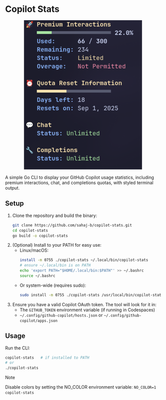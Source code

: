 # Copilot Stats

<p align="center">
  <img src="./img.png" alt="Copilot Stats screenshot" />
</p>

A simple Go CLI to display your GitHub Copilot usage statistics, including premium interactions, chat, and completions quotas, with styled terminal output.

## Setup
1. Clone the repository and build the binary:
   ```bash
   git clone https://github.com/sahaj-b/copilot-stats.git
   cd copilot-stats
   go build -o copilot-stats
   ```
2. (Optional) Install to your PATH for easy use:
   - Linux/macOS:
     ```bash
     install -m 0755 ./copilot-stats ~/.local/bin/copilot-stats
     # ensure ~/.local/bin is on PATH
     echo 'export PATH="$HOME/.local/bin:$PATH"' >> ~/.bashrc
     source ~/.bashrc
     ```
   - Or system-wide (requires sudo):
     ```bash
     sudo install -m 0755 ./copilot-stats /usr/local/bin/copilot-stats
     ```
3. Ensure you have a valid Copilot OAuth token. The tool will look for it in:
   - The `GITHUB_TOKEN` environment variable (if running in Codespaces)
   - `~/.config/github-copilot/hosts.json` or `~/.config/github-copilot/apps.json`

## Usage
Run the CLI:
```sh
copilot-stats   # if installed to PATH
# or
./copilot-stats
```

> [!NOTE]
> Disable colors by setting the NO_COLOR environment variable:
> `NO_COLOR=1 copilot-stats`
